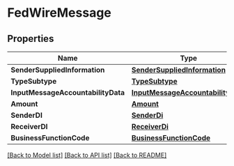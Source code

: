 # FedWireMessage

## Properties
Name | Type | Description | Notes
------------ | ------------- | ------------- | -------------
**SenderSuppliedInformation** | [**SenderSuppliedInformation**](SenderSuppliedInformation.md) |  | [optional] 
**TypeSubtype** | [**TypeSubtype**](TypeSubtype.md) |  | [optional] 
**InputMessageAccountabilityData** | [**InputMessageAccountabilityData**](InputMessageAccountabilityData.md) |  | [optional] 
**Amount** | [**Amount**](Amount.md) |  | [optional] 
**SenderDI** | [**SenderDi**](SenderDI.md) |  | [optional] 
**ReceiverDI** | [**ReceiverDi**](ReceiverDI.md) |  | 
**BusinessFunctionCode** | [**BusinessFunctionCode**](BusinessFunctionCode.md) |  | 

[[Back to Model list]](../README.md#documentation-for-models) [[Back to API list]](../README.md#documentation-for-api-endpoints) [[Back to README]](../README.md)


